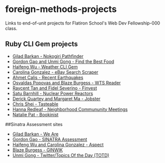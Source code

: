 # foreign-methods-projects
Links to end-of-unit projects for Flatiron School's Web Dev Fellowship-000 class.

## Ruby CLI Gem projects
* [Gilad Barkan - Nokogiri Pathfinder](https://github.com/lastromanticx/nokogiri-pathfinder)
* [Gordon Gao and Unmi Gong - Find the Best Food](https://github.com/blessedsoy/findthebestfood)
* [Haifeng Wu - Weather CLI Gem](https://github.com/irevived1/weather-cli-gem)
* [Carolina Gonzalez - eBay Search Scraper](github.com/thecarsgone/fifty-sukajans)
* [Ahmet Calis - Recent Earthquakes](https://github.com/aehmt/recent-earthquakes-cli-gem)
* [Osvaldas Popovas and Blaze Burgess - WTS Reader](https://github.com/ozPop/WTS-Reader-cli-gem)
* [Raycent Tan and Fidel Severino - Finvest](https://github.com/raycent/finvest)
* [Satu Barnhill - Nuclear Power Reactors](https://github.com/satub/nuclear-power-reactors-cli-gem)
* [Derick Quartey and Margaret Ma - Jobster](https://github.com/eutopian/jobster)
* [Chris Shei - Tasteable](https://github.com/ckshei/tastable)
* [Hanna Redleaf - Neighborhood Commununity Meetings](https://github.com/hailuhr/new-cli-gem)
* [Natalie Pat - Bookinist](https://github.com/Natalisp/bookinist)

##Sinatra Assessment sites
* [Gilad Barkan - We Are](http://weare.py8svpyh7j.us-west-2.elasticbeanstalk.com/)
* [Gordon Gao - SINATRA Assessment](https://github.com/GordonNY/sinatra-assessment)
* [Haifeng Wu and Carolina Gonzalez - Aspect](https://github.com/irevived1/flatiron-sinatra-assessment)
* [Blaze Burgess - GINWIK](https://github.com/blazeiburgess/SinatraAssessmentApplication)
* [Unmi Gong - Twitter/Topics Of the Day (TOTD)](https://github.com/blessedsoy/sinatra-project-totd)
